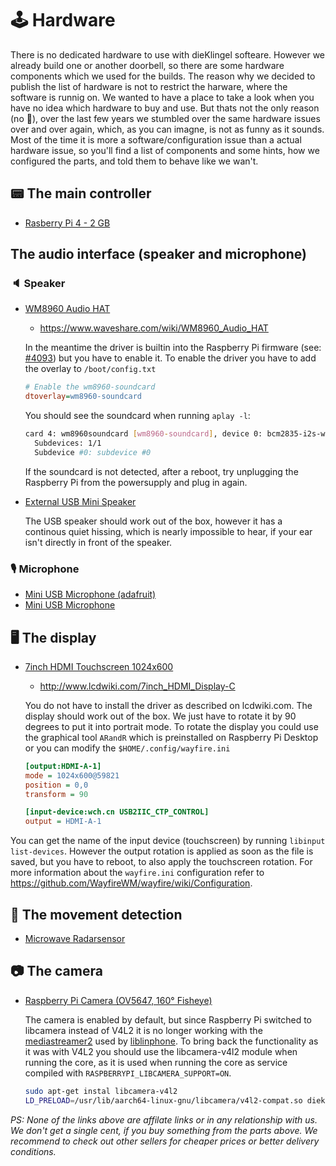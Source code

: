 # 🕹️ Hardware

There is no dedicated hardware to use with dieKlingel softeare. However we already build one or another doorbell, so there are some hardware components which we used for the builds. The reason why we decided to publish the list of hardware is not to restrict the harware, where the software is runnig on. We wanted to have a place to take a look when you have no idea which hardware to buy and use. But thats not the only reason (no 🧢), over the last few years we stumbled over the same hardware issues over and over again, which, as you can imagne, is not as funny as it sounds. Most of the time it is more a software/configuration issue than a actual hardware issue, so you'll find a list of components and some hints, how we configured the parts, and told them to behave like we wan't.

## 📟 The main controller

- [Rasberry Pi 4 - 2 GB](https://www.reichelt.de/DE/DE/raspberry-pi-4-b-4x-1-5-ghz-2-gb-ram-wlan-bt-rasp-pi-4-b-2gb-p259919.html?r=1&src=raspberrypi)

## The audio interface (speaker and microphone)

### 🔈 Speaker

- [WM8960 Audio HAT](https://www.reichelt.de/raspberry-pi-shield-hi-fi-stereo-sound-hat-wm8960-rpi-shd-stereo-p266063.html)
  - <https://www.waveshare.com/wiki/WM8960_Audio_HAT>

  In the meantime the driver is builtin into the Raspberry Pi firmware (see: [#4093](https://github.com/raspberrypi/linux/pull/4039)) but you have to enable it. To enable the driver you have to add the overlay to `/boot/config.txt`

  ```ini
  # Enable the wm8960-soundcard
  dtoverlay=wm8960-soundcard
  ```

  You should see the soundcard when running `aplay -l`:

  ```sh
  card 4: wm8960soundcard [wm8960-soundcard], device 0: bcm2835-i2s-wm8960-hifi wm8960-hifi-0 [bcm2835-i2s-wm8960-hifi wm8960-hifi-0]
    Subdevices: 1/1
    Subdevice #0: subdevice #0
  ```

  If the soundcard is not detected, after a reboot, try unplugging the Raspberry Pi from the powersupply and plug in again.

- [External USB Mini Speaker](https://www.berrybase.de/externer-usb-mini-lautsprecher-schwarz)
  
  The USB speaker should work out of the box, however it has a continous quiet hissing, which is nearly impossible to hear, if your ear isn't directly in front of the speaker.

### 🎙️ Microphone

- [Mini USB Microphone (adafruit)](https://www.berrybase.de/adafruit-mini-usb-mikrofon)
- [Mini USB Microphone](https://www.berrybase.de/usb-mini-mikrofon)

## 🖥️ The display

- [7inch HDMI Touchscreen 1024x600](https://www.amazon.de/Touchscreen-kapazitiver-1024x600-Display-Raspberry/dp/B07YJDSCKR)
  - <http://www.lcdwiki.com/7inch_HDMI_Display-C>

  You do not have to install the driver as described on lcdwiki.com. The display should work out of the box. We just have to rotate it by 90 degrees to put it into portrait mode. To rotate the display you could use the graphical tool `ARandR` which is preinstalled on Raspberry Pi Desktop or you can modify the `$HOME/.config/wayfire.ini`

  ```ini
  [output:HDMI-A-1]
  mode = 1024x600@59821
  position = 0,0
  transform = 90

  [input-device:wch.cn USB2IIC_CTP_CONTROL]
  output = HDMI-A-1
  ```

You can get the name of the input device (touchscreen) by running `libinput list-devices`. However the output rotation is applied as soon as the file is saved, but you have to reboot, to also apply the touchscreen rotation. For more information about the `wayfire.ini` configuration refer to <https://github.com/WayfireWM/wayfire/wiki/Configuration>.

## 📡 The movement detection

- [Microwave Radarsensor](https://www.amazon.de/gp/product/B06XHDGXKL)

## 📷 The camera

- [Raspberry Pi Camera (OV5647, 160° Fisheye)](https://www.amazon.de/gp/product/B074W6TPHF)

  The camera is enabled by default, but since Raspberry Pi switched to libcamera instead of V4L2 it is no longer working with the [mediastreamer2](https://gitlab.linphone.org/BC/public/mediastreamer2) used by [liblinphone](https://gitlab.linphone.org/BC/public/liblinphone). To bring back the functionality as it was with V4L2 you should use the libcamera-v4l2 module when running the core, as it is used when running the core as service compiled with `RASPBERRYPI_LIBCAMERA_SUPPORT=ON`.

  ```sh
  sudo apt-get instal libcamera-v4l2
  LD_PRELOAD=/usr/lib/aarch64-linux-gnu/libcamera/v4l2-compat.so dieklingel-core
  ```

_PS: None of the links above are affilate links or in any relationship with us. We don't get a single cent, if you buy something from the parts above. We recommend to check out other sellers for cheaper prices or better delivery conditions._
